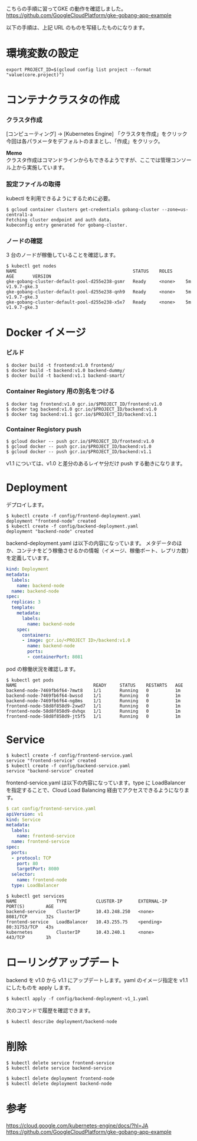 
こちらの手順に習ってGKE の動作を確認しました。
https://github.com/GoogleCloudPlatform/gke-gobang-app-example

以下の手順は、上記 URL のものを写経したものになります。

# 環境変数の設定

```
export PROJECT_ID=$(gcloud config list project --format "value(core.project)")
```

# コンテナクラスタの作成

### クラスタ作成

[コンピューティング] → [Kubernetes Engine]
「クラスタを作成」をクリック
今回は各パラメータをデフォルトのままとし、「作成」をクリック。

**Memo**  
クラスタ作成はコマンドラインからもできるようですが、ここでは管理コンソール上から実施しています。

### 設定ファイルの取得

kubectl を利用できるようにするために必要。

```shell
$ gcloud container clusters get-credentials gobang-cluster --zone=us-central1-a
Fetching cluster endpoint and auth data.
kubeconfig entry generated for gobang-cluster.
```

### ノードの確認

3 台のノードが稼働していることを確認します。

```
$ kubectl get nodes
NAME                                            STATUS    ROLES     AGE       VERSION
gke-gobang-cluster-default-pool-d255e238-gsmr   Ready     <none>    5m        v1.9.7-gke.3
gke-gobang-cluster-default-pool-d255e238-qnh9   Ready     <none>    5m        v1.9.7-gke.3
gke-gobang-cluster-default-pool-d255e238-x5x7   Ready     <none>    5m        v1.9.7-gke.3
```

# Docker イメージ

### ビルド

```
$ docker build -t frontend:v1.0 frontend/
$ docker build -t backend:v1.0 backend-dummy/
$ docker build -t backend:v1.1 backend-smart/
```

### Container Registory 用の別名をつける

```
$ docker tag frontend:v1.0 gcr.io/$PROJECT_ID/frontend:v1.0
$ docker tag backend:v1.0 gcr.io/$PROJECT_ID/backend:v1.0
$ docker tag backend:v1.1 gcr.io/$PROJECT_ID/backend:v1.1
```

### Container Registory push

```
$ gcloud docker -- push gcr.io/$PROJECT_ID/frontend:v1.0
$ gcloud docker -- push gcr.io/$PROJECT_ID/backend:v1.0
$ gcloud docker -- push gcr.io/$PROJECT_ID/backend:v1.1
```

v1.1 については、v1.0 と差分のあるレイヤ分だけ push する動きになります。

# Deployment

デプロイします。

```
$ kubectl create -f config/frontend-deployment.yaml
deployment "frontend-node" created
$ kubectl create -f config/backend-deployment.yaml
deployment "backend-node" created
```

backend-deployment.yaml は以下の内容になっています。
メタデータのほか、コンテナをどう稼働させるかの情報（イメージ、稼働ポート、レプリカ数）を定義しています。

```yaml
kind: Deployment
metadata:
  labels:
    name: backend-node
  name: backend-node
spec:
  replicas: 3
  template:
    metadata:
      labels:
        name: backend-node
    spec:
      containers:
      - image: gcr.io/<PROJECT ID>/backend:v1.0
        name: backend-node
        ports:
        - containerPort: 8081
```

pod の稼働状況を確認します。

```
$ kubectl get pods
NAME                             READY     STATUS    RESTARTS   AGE
backend-node-7469fb6f64-7mwt8    1/1       Running   0          1m
backend-node-7469fb6f64-bwssd    1/1       Running   0          1m
backend-node-7469fb6f64-ng8ms    1/1       Running   0          1m
frontend-node-58d8f858d9-2xwd7   1/1       Running   0          1m
frontend-node-58d8f858d9-dvhqx   1/1       Running   0          1m
frontend-node-58d8f858d9-jt5f5   1/1       Running   0          1m
```

# Service

```
$ kubectl create -f config/frontend-service.yaml
service "frontend-service" created
$ kubectl create -f config/backend-service.yaml
service "backend-service" created
```

frontend-service.yaml は以下の内容になっています。type に LoadBalancer を指定することで、Cloud Load Balancing 経由でアクセスできるようになります。

```yaml
$ cat config/frontend-service.yaml
apiVersion: v1
kind: Service
metadata:
  labels:
    name: frontend-service
  name: frontend-service
spec:
  ports:
  - protocol: TCP
    port: 80
    targetPort: 8080
  selector:
    name: frontend-node
  type: LoadBalancer
```

```
$ kubectl get services
NAME               TYPE           CLUSTER-IP      EXTERNAL-IP   PORT(S)        AGE
backend-service    ClusterIP      10.43.248.250   <none>        8081/TCP       32s
frontend-service   LoadBalancer   10.43.255.75    <pending>     80:31753/TCP   43s
kubernetes         ClusterIP      10.43.240.1     <none>        443/TCP        1h
```

# ローリングアップデート

backend を v1.0 から v1.1 にアップデートします。yaml のイメージ指定を
 v1.1 にしたものを apply します。

```
$ kubectl apply -f config/backend-deployment-v1_1.yaml
```

次のコマンドで履歴を確認できます。

```
$ kubectl describe deployment/backend-node
```


# 削除

```
$ kubectl delete service frontend-service
$ kubectl delete service backend-service

$ kubectl delete deployment frontend-node
$ kubectl delete deployment backend-node
```

# 参考

https://cloud.google.com/kubernetes-engine/docs/?hl=JA
https://github.com/GoogleCloudPlatform/gke-gobang-app-example
